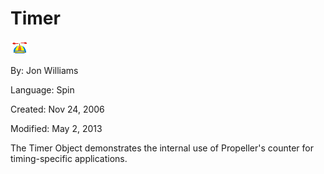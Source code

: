 # Timer

![logo_icon.gif](logo_icon.gif)

By: Jon Williams

Language: Spin

Created: Nov 24, 2006

Modified: May 2, 2013

The Timer Object demonstrates the internal use of Propeller's counter for timing-specific applications.
